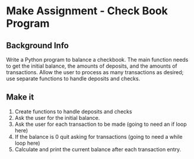 # Make Assignment - Check Book Program

## Background Info 
Write a Python program to balance a checkbook. The main function needs to get the initial balance, the amounts of deposits, and the amounts of transactions. Allow the user to process as many transactions as desired; use separate functions to handle deposits and checks.

## Make it
1. Create functions to handle deposits and checks
2. Ask the user for the initial balance.
3. Ask the user for each transaction to be made (going to need an if loop here)
4. If the balance is 0 quit asking for transactions (going to need a while loop here)
5. Calculate and print the current balance after each transaction entry.